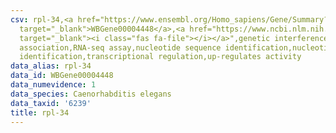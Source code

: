 ```yaml
---
csv: rpl-34,<a href="https://www.ensembl.org/Homo_sapiens/Gene/Summary?db=core;g=WBGene00004448"
  target="_blank">WBGene00004448</a>,<a href="https://www.ncbi.nlm.nih.gov/pubmed/27496166"
  target="_blank"><i class="fas fa-file"></i></a>",genetic interference,functional
  association,RNA-seq assay,nucleotide sequence identification,nucleotide sequence
  identification,transcriptional regulation,up-regulates activity
data_alias: rpl-34
data_id: WBGene00004448
data_numevidence: 1
data_species: Caenorhabditis elegans
data_taxid: '6239'
title: rpl-34
---
```

